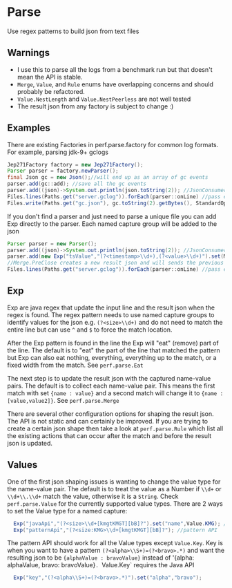 # Parse
Use regex patterns to build json from text files


## Warnings
* I use this to parse all the logs from a benchmark run but that doesn't mean the API is stable.
* `Merge`, `Value`, and `Rule` enums have overlapping concerns and should probably be refactored.
* `Value.NestLength` and `Value.NestPeerless` are not well tested
* The result json from any factory is subject to change :)


## Examples
There are existing Factories in perf.parse.factory for common log formats. For example, parsing jdk-9+ gclogs
```Java
Jep271Factory factory = new Jep271Factory();
Parser parser = factory.newParser();
final Json gc = new Json();//will end up as an array of gc events
parser.add(gc::add); //save all the gc events
parser.add((json)->System.out.println(json.toString(2)); //JsonConsumer logs each json
Files.lines(Paths.get("server.gclog")).forEach(parser::onLine) //pass each line to the parser
Files.write(Paths.get("gc.json"), gc.toString(2).getBytes(), StandardOpenOption.CREATE);
```

If you don't find a parser and just need to parse a unique file you can add Exp directly to the parser. Each named capture group will be added to the json

```Java
Parser parser = new Parser();
parser.add((json)->System.out.println(json.toString(2)); //JsonConsumer logs each json
parser.add(new Exp("tsValue","(?<timestamp>\\d+),(?<value>\\d+)").set(Merge.PreClose));
//Merge.PreClose creates a new result json and will sends the previous one to the JsonConsumers
Files.lines(Paths.get("server.gclog")).forEach(parser::onLine) //pass each line to the parser
```

## Exp
Exp are java regex that update the input line and the result json when the regex is found. The regex pattern needs to use named capture groups to identify values for the json e.g. `(?<size>\\d+)` and do not need to match the entire line but can use `^` and `$` to force the match location.

After the Exp pattern is found in the line the Exp will "eat" (remove) part of the line. The default is to "eat" the part of the line that matched the pattern but Exp can also eat nothing, everything, everything up to the match, or a fixed width from the match. See `perf.parse.Eat`

The next step is to update the result json with the captured name-value pairs. The default is to collect each name-value pair. This means the first match with set `{name : value}` and a second match will change it to `{name : [value,value2]}`. See `perf.parse.Merge`

There are several other configuration options for shaping the result json. The API is not static and can certainly be improved. If you are trying to create a certain json shape then take a look at `perf.parse.Rule` which list all the existing actions that can occur after the match and before the result json is updated.

## Values
One of the first json shaping issues is wanting to change the value type for the name-value pair. The default is to treat the value as a Number if `\\d+` or `\\d+\\.\\d+` match the value, otherwise it is a `String`. Check `perf.parse.Value` for the currently supported value types. There are 2 ways to set the Value type for a named capture:

```Java
  Exp("javaApi","(?<size>\\d+[kmgtKMGT][bB]?").set("name",Value.KMG); //Java API
  Exp("patternApi","(?<size:KMG>\\d+[kmgtKMGT][bB]?"); //pattern API
```
The pattern API should work for all the Value types except `Value.Key`. Key is when you want to have a pattern `(?<alpha>\\S+)=(?<bravo>.*)` and want the resulting json to be `{alphaValue : bravoValue}` instead of '{alpha: alphaValue, bravo: bravoValue}`. `Value.Key` requires the Java API
```Java
  Exp("key","(?<alpha\\S+)=(?<bravo>.*)").set("alpha","bravo");
```